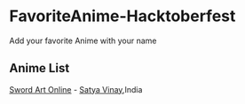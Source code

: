 # FavoriteAnime-Hacktoberfest
Add your favorite Anime with your name


## Anime List

[Sword Art Online](https://myanimelist.net/anime/11757/Sword_Art_Online) - [Satya Vinay](https://github.com/satya-vinay),India
